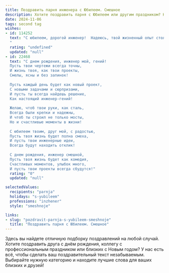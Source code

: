 ```yaml
---
title: Поздравить парня инженера с Юбилеем. Смешное
description: Хотите поздравить парня с Юбилеем или другим праздником? Наш ИИ создаст незабываемое поздравление, а вы обязательно выделитесь среди других.  
date: 2024-11-06
tags: second tag
wishes:
- id: 114252
  text: "С юбилеем, дорогой инженер!  Надеюсь, твой жизненный опыт столь же прочен и надежен, как конструкции, которые ты проектируешь. Пусть в твоей жизни будет меньше багов, а только стабильный поток радости и веселья!  Желаю тебе крепкого здоровья – чтобы и мозги не перегревались от сложных задач, и руки не уставали от воплощения гениальных идей!  С юбилеем!
  "
  rating: "undefined"
  updated: "null"
- id: 22468
  text: "С днем рождения, инженер мой, гений!
  Пусть твои чертежи всегда точны,
  И жизнь твоя, как твои проекты,
  Смелы, ясны и без запинок!
  
  Пусть каждый день будет как новый проект,
  С новыми задачами и сюрпризами,
  И пусть ты всегда найдешь решение,
  Как настоящий инженер-гений!
  
  Желаю, чтоб твои руки, как сталь,
  Всегда были крепки и надежны,
  И чтоб ты строил не только мосты,
  Но и счастливые моменты в жизни!
  
  С юбилеем твоим, друг мой, с радостью,
  Пусть твоя жизнь будет полна смеха,
  И пусть твои инженерные идеи,
  Всегда будут находить отклик!
  
  С днем рождения, инженер смешной,
  Пусть твоя жизнь будет как комедия,
  Счастливых моментов, улыбок много,
  И пусть твои проекты всегда сбудутся!"
  rating: "0"
  updated: "null"

selectedValues:
  recipients: "parnja"
  holidays: "s-yubileem"
  professions: "inzhener"
  style: "smeshnoje"

links:
- slug: "pozdravit-parnja-s-yubileem-smeshnoje"
  title: "Поздравить парня с Юбилеем. Смешное"
---
```


Здесь вы найдете отличную подборку поздравлений на любой случай. 
Хотите поздравить друга с днём рождения, коллегу с профессиональным праздником или близких с Новым годом? У нас есть всё, чтобы сделать ваш поздравительный текст незабываемым. Выбирайте нужную категорию и находите лучшие слова для ваших близких и друзей!
